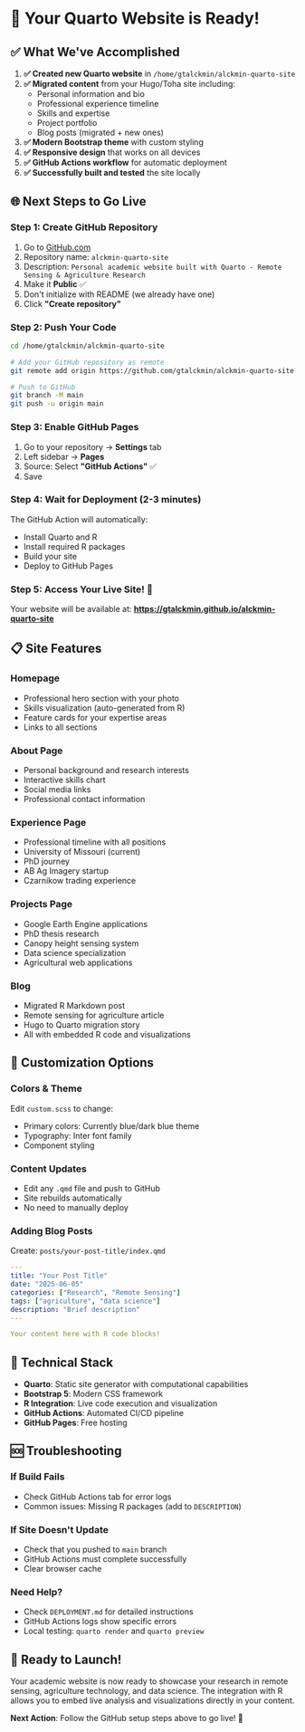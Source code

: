 # 🚀 Your Quarto Website is Ready!

## ✅ What We've Accomplished

1. **✅ Created new Quarto website** in `/home/gtalckmin/alckmin-quarto-site`
2. **✅ Migrated content** from your Hugo/Toha site including:
   - Personal information and bio
   - Professional experience timeline
   - Skills and expertise
   - Project portfolio
   - Blog posts (migrated + new ones)
3. **✅ Modern Bootstrap theme** with custom styling
4. **✅ Responsive design** that works on all devices
5. **✅ GitHub Actions workflow** for automatic deployment
6. **✅ Successfully built and tested** the site locally

## 🌐 Next Steps to Go Live

### Step 1: Create GitHub Repository

1. Go to [GitHub.com](https://github.com/new)
2. Repository name: `alckmin-quarto-site`
3. Description: `Personal academic website built with Quarto - Remote Sensing & Agriculture Research`
4. Make it **Public** ✅
5. Don't initialize with README (we already have one)
6. Click **"Create repository"**

### Step 2: Push Your Code

```bash
cd /home/gtalckmin/alckmin-quarto-site

# Add your GitHub repository as remote
git remote add origin https://github.com/gtalckmin/alckmin-quarto-site.git

# Push to GitHub
git branch -M main
git push -u origin main
```

### Step 3: Enable GitHub Pages

1. Go to your repository → **Settings** tab
2. Left sidebar → **Pages**
3. Source: Select **"GitHub Actions"** ✅
4. Save

### Step 4: Wait for Deployment (2-3 minutes)

The GitHub Action will automatically:
- Install Quarto and R
- Install required R packages
- Build your site
- Deploy to GitHub Pages

### Step 5: Access Your Live Site! 🎉

Your website will be available at:
**https://gtalckmin.github.io/alckmin-quarto-site**

## 📋 Site Features

### Homepage
- Professional hero section with your photo
- Skills visualization (auto-generated from R)
- Feature cards for your expertise areas
- Links to all sections

### About Page
- Personal background and research interests
- Interactive skills chart
- Social media links
- Professional contact information

### Experience Page
- Professional timeline with all positions
- University of Missouri (current)
- PhD journey
- AB Ag Imagery startup
- Czarnikow trading experience

### Projects Page
- Google Earth Engine applications
- PhD thesis research
- Canopy height sensing system
- Data science specialization
- Agricultural web applications

### Blog
- Migrated R Markdown post
- Remote sensing for agriculture article
- Hugo to Quarto migration story
- All with embedded R code and visualizations

## 🎨 Customization Options

### Colors & Theme
Edit `custom.scss` to change:
- Primary colors: Currently blue/dark blue theme
- Typography: Inter font family
- Component styling

### Content Updates
- Edit any `.qmd` file and push to GitHub
- Site rebuilds automatically
- No need to manually deploy

### Adding Blog Posts
Create: `posts/your-post-title/index.qmd`
```yaml
---
title: "Your Post Title"
date: "2025-06-05"
categories: ["Research", "Remote Sensing"]
tags: ["agriculture", "data science"]
description: "Brief description"
---

Your content here with R code blocks!
```

## 🔧 Technical Stack

- **Quarto**: Static site generator with computational capabilities
- **Bootstrap 5**: Modern CSS framework
- **R Integration**: Live code execution and visualization
- **GitHub Actions**: Automated CI/CD pipeline
- **GitHub Pages**: Free hosting

## 🆘 Troubleshooting

### If Build Fails
- Check GitHub Actions tab for error logs
- Common issues: Missing R packages (add to `DESCRIPTION`)

### If Site Doesn't Update
- Check that you pushed to `main` branch
- GitHub Actions must complete successfully
- Clear browser cache

### Need Help?
- Check `DEPLOYMENT.md` for detailed instructions
- GitHub Actions logs show specific errors
- Local testing: `quarto render` and `quarto preview`

## 🎯 Ready to Launch!

Your academic website is now ready to showcase your research in remote sensing, agriculture technology, and data science. The integration with R allows you to embed live analysis and visualizations directly in your content.

**Next Action**: Follow the GitHub setup steps above to go live! 🚀
